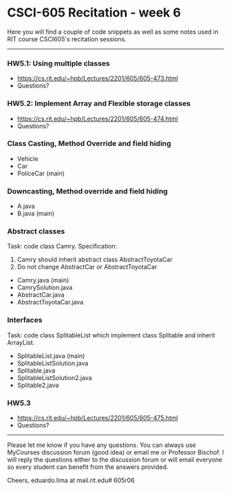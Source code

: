 # CSCI-605 Recitation - week 6

Here you will find a couple of code snippets as well
as some notes used in RIT course CSCI605's recitation
sessions.

---
### HW5.1: Using multiple classes

- https://cs.rit.edu/~hpb/Lectures/2201/605/605-473.html
- Questions?

### HW5.2: Implement Array and Flexible storage classes

- https://cs.rit.edu/~hpb/Lectures/2201/605/605-474.html
- Questions?

### Class Casting, Method Override and field hiding

- Vehicle
- Car
- PoliceCar (main)

### Downcasting, Method override and field hiding

- A.java
- B.java (main)

### Abstract classes

Task: code class Camry. Specification:

1. Camry should inherit abstract class AbstractToyotaCar
2. Do not change AbstractCar or AbstractToyotaCar

- Camry.java (main)
- CamrySolution.java
- AbstractCar.java
- AbstractToyotaCar.java

### Interfaces

Task: code class SplitableList which implement class Splitable and inherit
 ArrayList.

- SplitableList.java (main)
- SplitableListSolution.java
- Splitable.java
- SplitableListSolution2.java
- Splitable2.java


### HW5.3

- https://cs.rit.edu/~hpb/Lectures/2201/605/605-475.html
- Questions?


---

Please let me know if you have any questions. You can
always use MyCourses discussion forum (good idea) or
email me or Professor Bischof. I will reply the questions
either to the discussion forum or will email everyone so
every student can benefit from the answers provided.

Cheers,
eduardo.lima at mail.rit.edu# 605r06

